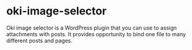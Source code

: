 oki-image-selector
========================

Oki image selector is a WordPress plugin that you can use to assign attachments with posts.
It provides opportunity to bind one file to many different posts and pages.